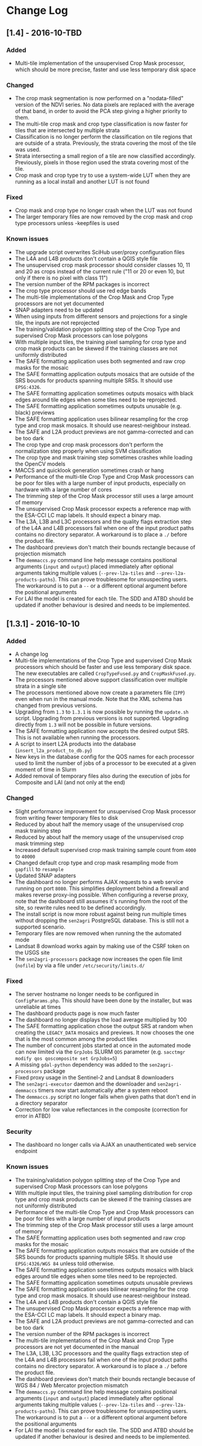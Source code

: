 # Change Log

## [1.4] - 2016-10-TBD
### Added
- Multi-tile implementation of the unsupervised Crop Mask processor, which should be more precise, faster and use less temporary disk space

### Changed
- The crop mask segmentation is now performed on a "nodata-filled" version of the NDVI series. No data pixels are replaced with the average of that band, in order to avoid the PCA step giving a higher priority to them.
- The multi-tile crop mask and crop type classification is now faster for tiles that are intersected by multiple strata
- Classification is no longer perform the classification on tile regions that are outside of a strata. Previously, the strata covering the most of the tile was used.
- Strata intersecting a small region of a tile are now classified accordingly. Previously, pixels in those region used the strata covering most of the tile.
- Crop mask and crop type try to use a system-wide LUT when they are running as a local install and another LUT is not found

### Fixed
- Crop mask and crop type no longer crash when the LUT was not found
- The larger temporary files are now removed by the crop mask and crop type processors unless -keepfiles is used

### Known issues
- The upgrade script overwrites SciHub user/proxy configuration files
- The L4A and L4B products don't contain a QGIS style file
- The unsupervised crop mask processor should consider classes 10, 11 and 20 as crops instead of the current rule ("11 or 20 or even 10, but only if there is no pixel with class 11")
- The version number of the RPM packages is incorrect
- The crop type processor should use red edge bands
- The multi-tile implementations of the Crop Mask and Crop Type processors are not yet documented
- SNAP adapters need to be updated
- When using inputs from different sensors and projections for a single tile, the inputs are not reprojected
- The training/validation polygon splitting step of the Crop Type and supervised Crop Mask processors can lose polygons
- With multiple input tiles, the training pixel sampling for crop type and crop mask products can be skewed if the training classes are not uniformly distributed
- The SAFE formatting application uses both segmented and raw crop masks for the mosaic
- The SAFE formatting application outputs mosaics that are outside of the SRS bounds for products spanning multiple SRSs. It should use `EPSG:4326`.
- The SAFE formatting application sometimes outputs mosaics with black edges around tile edges when some tiles need to be reprojected.
- The SAFE formatting application sometimes outputs unusable (e.g. black) previews
- The SAFE formatting application uses bilinear resampling for the crop type and crop mask mosaics. It should use nearest-neighbour instead.
- The SAFE and L2A product previews are not gamma-corrected and can be too dark
- The crop type and crop mask processors don't perform the normalization step properly when using SVM classification
- The crop type and mask training step sometimes crashes while loading the OpenCV models
- MACCS and quicklook generation sometimes crash or hang
- Performance of the multi-tile Crop Type and Crop Mask processors can be poor for tiles with a large number of input products, especially on hardware with a large number of cores
- The trimming step of the Crop Mask processor still uses a large amount of memory
- The unsupervised Crop Mask processor expects a reference map with the ESA-CCI LC map labels. It should expect a binary map.
- The L3A, L3B and L3C processors and the quality flags extraction step of the L4A and L4B processors fail when one of the input product paths contains no directory separator. A workaround is to place a `./` before the product file.
- The dashboard previews don't match their bounds rectangle because of projection mismatch
- The `demmaccs.py` command line help message contains positional arguments (`input` and `output`) placed immediately after optional arguments taking multiple values (`--prev-l2a-tiles` and `--prev-l2a-products-paths`). This can prove troublesome for unsuspecting users. The workaround is to put a `--` or a different optional argument before the positional arguments
- For LAI the model is created for each tile. The SDD and ATBD should be updated if another behaviour is desired and needs to be implemented.

## [1.3.1] - 2016-10-10
### Added
- A change log
- Multi-tile implementations of the Crop Type and supervised Crop Mask processors which should be faster and use less temporary disk space. The new executables are called `CropTypeFused.py` and `CropMaskFused.py`.
- The processors mentioned above support classification over multiple strata in a single site
- The processors mentioned above now create a parameters file (`IPP`) even when run in the manual mode. Note that the XML schema has changed from previous versions.
- Upgrading from `1.3` to `1.3.1` is now possible by running the `update.sh` script. Upgrading from previous versions is not supported. Upgrading directly from `1.3` will not be possible in future versions.
- The SAFE formatting application now accepts the desired output SRS. This is not available when running the processors.
- A script to insert L2A products into the database (`insert_l2a_product_to_db.py`)
- New keys in the database config for the QOS names for each processor used to limit the number of jobs of a processor to be executed at a given moment of time in Slurm
- Added removal of temporary files also during the execution of jobs for Composite and LAI (and not only at the end)

### Changed
- Slight performance improvement for unsupervised Crop Mask processor from writing fewer temporary files to disk
- Reduced by about half the memory usage of the unsupervised crop mask training step
- Reduced by about half the memory usage of the unsupervised crop mask trimming step
- Increased default supervised crop mask training sample count from `4000` to `40000`
- Changed default crop type and crop mask resampling mode from `gapfill` to `resample`
- Updated SNAP adapters
- The dashboard no longer performs AJAX requests to a web service running on port `8080`. This simplifies deployment behind a firewall and makes reverse proxy-ing possible. When configuring a reverse proxy, note that the dashboard still assumes it's running from the root of the site, so rewrite rules need to be defined accordingly.
- The install script is now more robust against being run multiple times without dropping the `sen2agri` PostgreSQL database. This is still not a supported scenario.
- Temporary files are now removed when running the the automated mode
- Landsat 8 download works again by making use of the CSRF token on the USGS site
- The `sen2agri-processors` package now increases the open file limit (`nofile`) by via a file under `/etc/security/limits.d/`

### Fixed
- The server hostname no longer needs to be configured in `ConfigParams.php`. This should have been done by the installer, but was unreliable at times
- The dashboard products page is now much faster
- The dashboard no longer displays the load average multiplied by 100
- The SAFE formatting application chose the output SRS at random when creating the `LEGACY_DATA` mosaics and previews. It now chooses the one that is the most common among the product tiles
- The number of concurrent jobs started at once in the automated mode can now limited via the `GrpJobs` SLURM `QOS` parameter (e.g. `sacctmgr modify qos qoscomposite set GrpJobs=5`)
- A missing `gdal-python` dependency was added to the `sen2agri-processors` package
- Fixed proxy usage in the Sentinel-2 and Landsat 8 downloaders
- The `sen2agri-executor` daemon and the downloader and `sen2agri-demmaccs` timers now start automatically after a system reboot
- The `demmaccs.py` script no longer fails when given paths that don't end in a directory separator
- Correction for low value reflectances in the composite (correction for error in ATBD)

### Security
- The dashboard no longer calls via AJAX an unauthenticated web service endpoint

### Known issues
- The training/validation polygon splitting step of the Crop Type and supervised Crop Mask processors can lose polygons
- With multiple input tiles, the training pixel sampling distribution for crop type and crop mask products can be skewed if the training classes are not uniformly distributed
- Performance of the multi-tile Crop Type and Crop Mask processors can be poor for tiles with a large number of input products
- The trimming step of the Crop Mask processor still uses a large amount of memory
- The SAFE formatting application uses both segmented and raw crop masks for the mosaic
- The SAFE formatting application outputs mosaics that are outside of the SRS bounds for products spanning multiple SRSs. It should use `EPSG:4326/WGS 84` unless told otherwise.
- The SAFE formatting application sometimes outputs mosaics with black edges around tile edges when some tiles need to be reprojected.
- The SAFE formatting application sometimes outputs unusable previews
- The SAFE formatting application uses bilinear resampling for the crop type and crop mask mosaics. It should use nearest-neighbour instead.
- The L4A and L4B products don't contain a QGIS style file
- The unsupervised Crop Mask processor expects a reference map with the ESA-CCI LC map labels. It should expect a binary map.
- The SAFE and L2A product previews are not gamma-corrected and can be too dark
- The version number of the RPM packages is incorrect
- The multi-tile implementations of the Crop Mask and Crop Type processors are not yet documented in the manual
- The L3A, L3B, L3C processors and the quality flags extraction step of the L4A and L4B processors fail when one of the input product paths contains no directory separator. A workaround is to place a `./` before the product file.
- The dashboard previews don't match their bounds rectangle because of WGS 84 / Web Mercator projection mismatch
- The `demmaccs.py` command line help message contains positional arguments (`input` and `output`) placed immediately after optional arguments taking multiple values (`--prev-l2a-tiles` and `--prev-l2a-products-paths`). This can prove troublesome for unsuspecting users. The workaround is to put a `--` or a different optional argument before the positional arguments
- For LAI the model is created for each tile. The SDD and ATBD should be updated if another behaviour is desired and needs to be implemented.
